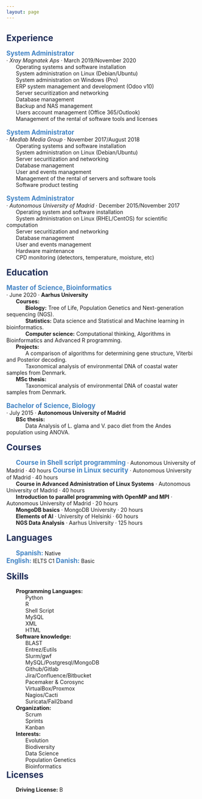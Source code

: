 ```yaml
---
layout: page
---
```


<style>
p {
    margin: 0;
}
div.a {
    text-indent: 25px;
}
div.b {
    text-indent: 50px;
}
</style>

<p>&nbsp;</p>

<p style="color:#1e2c57; font-size:160%"><b>Experience</b></p>

<p>&nbsp;</p>

<p style="color:#4183c4; display:inline; font-size:120%"><b>System Administrator</b></p> <p>· <i>Xray Magnatek Aps</i> · March 2019/November 2020</p>
<div class="a">
    <p>Operating systems and software installation</p>
    <p>System administration on Linux (Debian/Ubuntu)</p>
    <p>System administration on Windows (Pro)</p>
    <p>ERP system management and development (Odoo v10)</p>
    <p>Server securitization and networking</p>
    <p>Database management</p>
    <p>Backup and NAS management</p>
    <p>Users account management (Office 365/Outlook)</p>
    <p>Management of the rental of software tools and licenses</p>
</div>

<p>&nbsp;</p>

<p style="color:#4183c4; display:inline; font-size:120%"><b>System Administrator</b></p> <p>· <i>Medlab Media Group</i> · November 2017/August 2018</p>
<div class="a">
    <p>Operating systems and software installation</p>
    <p>System administration on Linux (Debian/Ubuntu)</p>
    <p>Server securitization and networking</p>
    <p>Database management</p>
    <p>User and events management</p>
    <p>Management of the rental of servers and software tools</p>
    <p>Software product testing</p>
</div>

<p>&nbsp;</p>

<p style="color:#4183c4; display:inline; font-size:120%"><b>System Administrator</b></p> <p>· <i>Autonomous University of Madrid</i> · December 2015/November 2017</p>
<div class="a">
    <p>Operating system and software installation</p>
    <p>System administration on Linux (RHEL/CentOS) for scientific computation</p>
    <p>Server securitization and networking</p>
    <p>Database management</p>
    <p>User and events management</p>
    <p>Hardware maintenance</p>
    <p>CPD monitoring (detectors, temperature, moisture, etc)</p>
</div>

<p>&nbsp;</p>

<p style="color:#1e2c57; font-size:160%"><b>Education</b></p>

<p>&nbsp;</p>

<p style="color:#4183c4; display:inline; font-size:120%"><b>Master of Science, Bioinformatics</b></p> <p>· June 2020 · <b>Aarhus University</b></p>
<div class="a">
    <b>Courses:</b>
</div>
<div class="b">
	<p><b>Biology:</b> Tree of Life, Population Genetics and Next-generation sequencing (NGS).</p>
	<p><b>Statistics:</b> Data science and Statistical and Machine learning in bioinformatics.</p>
	<p><b>Computer science:</b> Computational thinking, Algorithms in Bioinformatics and Advanced R programming.</p>
</div>    
<div class="a">
    <b>Projects:</b>
</div>
<div class="b">
   <p>A comparison of algorithms for determining gene structure, Viterbi and Posterior decoding.</p>
   <p>Taxonomical analysis of environmental DNA of coastal water samples from Denmark.</p>
</div>
<div class="a">
    <b>MSc thesis:</b>
</div>
<div class="b">
    <p>Taxonomical analysis of environmental DNA of coastal water samples from Denmark.</p>
</div>

<p>&nbsp;</p>

<p style="color:#4183c4; display:inline; font-size:120%"><b>Bachelor of Science, Biology</b></p> <p>· July 2015 · <b>Autonomous University of Madrid</b></p>
<div class="a">
    <b>BSc thesis:</b>
</div>
<div class="b">
    <p>Data Analysis of L. glama and V. paco diet from the Andes population using ANOVA.</p>
</div>

<p>&nbsp;</p>

<p style="color:#1e2c57; font-size:160%"><b>Courses</b></p>

<p>&nbsp;</p>

<div class="a">
    <p style="color:#4183c4; display:inline; font-size:120%"><b>Course in Shell script programming</b></p> · Autonomous University of Madrid · 40 hours
    <p style="color:#4183c4; display:inline; font-size:120%"><b>Course in Linux security</b></p> · Autonomous University of Madrid · 40 hours
    <p><b>Course in Advanced Administration of Linux Systems</b> · Autonomous University of Madrid · 40 hours</p>
    <p><b>Introduction to parallel programming with OpenMP and MPI</b> · Autonomous University of Madrid · 20 hours</p>
    <p><b>MongoDB basics</b> · MongoDB University · 20 hours</p>
    <p><b>Elements of AI</b> · University of Helsinki · 60 hours</p>
    <p><b>NGS Data Analysis</b> · Aarhus University · 125 hours</p>
</div>

<p>&nbsp;</p>

<p style="color:#1e2c57; font-size:160%"><b>Languages</b></p>

<p>&nbsp;</p>

<div class="a">
    <p style="color:#4183c4; display:inline; font-size:120%"><b>Spanish:</b></p> Native<br>
    <p style="color:#4183c4; display:inline; font-size:120%"><b>English:</b></p> IELTS C1
    <p style="color:#4183c4; display:inline; font-size:120%"><b>Danish:</b></p> Basic
</div>

<p>&nbsp;</p>

<p style="color:#1e2c57; font-size:160%"><b>Skills</b></p>

<p>&nbsp;</p>

<div class="a">
    <b>Programming Languages:</b>
</div>
<div class="b">
    <p>Python</p>
    <p>R</p>
    <p>Shell Script</p>
    <p>MySQL</p>
    <p>XML</p>
    <p>HTML</p>
</div>
<div class="a">
    <b>Software knowledge:</b>
</div>
<div class="b">
    <p>BLAST</p>
    <p>Entrez/Eutils</p>
    <p>Slurm/gwf</p>
    <p>MySQL/Postgresql/MongoDB</p>
    <p>Github/Gitlab</p>
    <p>Jira/Confluence/Bitbucket</p>
    <p>Pacemaker & Corosync</p>
    <p>VirtualBox/Proxmox</p>
    <p>Nagios/Cacti</p>
    <p>Suricata/Fail2band</p>
</div>
<div class="a">
    <b>Organization:</b>
</div>
<div class="b">
    <p>Scrum</p>
    <p>Sprints</p>
    <p>Kanban</p>
</div>
<div class="a">
    <b>Interests:</b>
</div>
<div class="b">
    <p>Evolution</p>
    <p>Biodiversity</p>
    <p>Data Science</p>
    <p>Population Genetics</p>
    <p>Bioinformatics</p>
</div>

<p style="color:#1e2c57; font-size:160%"><b>Licenses</b></p>

<p>&nbsp;</p>

<div class="a">
    <b>Driving License:</b> B
</div>